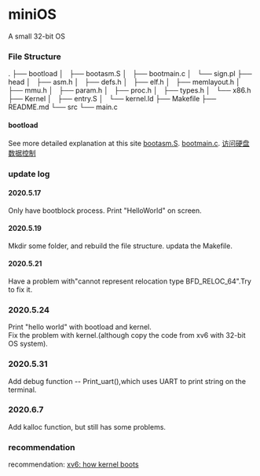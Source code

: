 # miniOS
A small 32-bit OS 

### File Structure
.
├── bootload
│   ├── bootasm.S
│   ├── bootmain.c
│   └── sign.pl
├── head
│   ├── asm.h
│   ├── defs.h
│   ├── elf.h
│   ├── memlayout.h
│   ├── mmu.h
│   ├── param.h
│   ├── proc.h
│   ├── types.h
│   └── x86.h
├── Kernel
│   ├── entry.S
│   └── kernel.ld
├── Makefile
├── README.md
└── src
    └── main.c

#### bootload
See more detailed explanation at this site [bootasm.S](https://blog.csdn.net/DWLVXW0325/article/details/106344099).
[bootmain.c](https://blog.csdn.net/DWLVXW0325/article/details/106378930).
[访问硬盘数据控制](https://www.bookstack.cn/read/simple_os_book/zh-chapter-1-access_harddisk.md)

### update log
#### 2020.5.17
Only have bootblock process. Print "HelloWorld" on screen.

#### 2020.5.19
Mkdir some folder, and rebuild the file structure. updata the Makefile. 

#### 2020.5.21
Have a problem with"cannot represent relocation type BFD_RELOC_64".Try to fix it.

### 2020.5.24
Print "hello world" with bootload and kernel.\
Fix the problem with kernel.(although copy the code from xv6 with 32-bit OS system).

### 2020.5.31
Add debug function -- Print_uart(),which uses UART to print string on the terminal.

### 2020.6.7
Add kalloc function, but still has some problems.

### recommendation
recommendation: [xv6: how kernel boots](https://www.dazhuanlan.com/2020/03/20/5e73a590350d0/)
